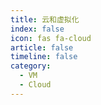 ```yaml
---
title: 云和虚拟化
index: false
icon: fas fa-cloud
article: false
timeline: false
category:
  - VM
  - Cloud
---
```


<div class="catalog-display-container">
  <Catalog hideHeading />
</div>
